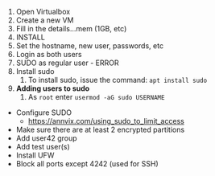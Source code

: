 1. Open Virtualbox
2. Create a new VM
3. Fill in the details...mem (1GB, etc)
4. INSTALL
5. Set the hostname, new user, passwords, etc
6. Login as both users
7. SUDO as regular user - ERROR
8. Install sudo
	1. To install sudo, issue the command: `apt install sudo`
9. **Adding users to sudo**
	1. As `root` enter `usermod -aG sudo USERNAME`


- Configure SUDO
	- https://annvix.com/using_sudo_to_limit_access
- Make sure there are at least 2 encrypted partitions
- Add user42 group
- Add test user(s)
- Install UFW
- Block all ports except 4242 (used for SSH)
